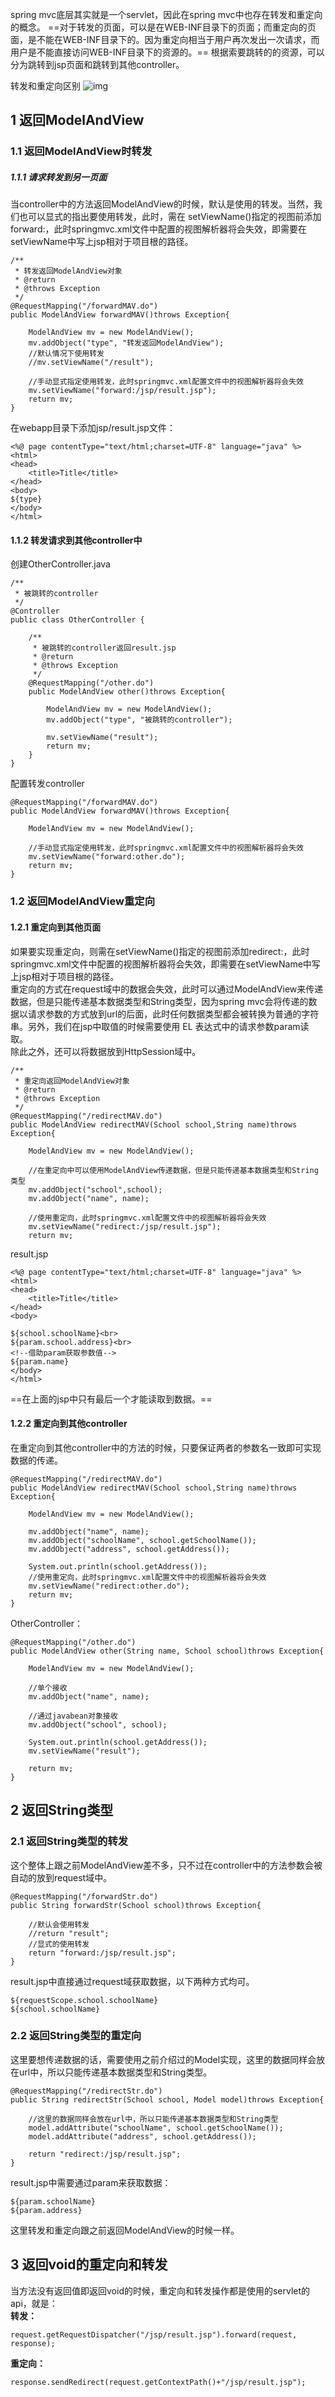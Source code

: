 spring mvc底层其实就是一个servlet，因此在spring mvc中也存在转发和重定向的概念。
==对于转发的页面，可以是在WEB-INF目录下的页面；而重定向的页面，是不能在WEB-INF目录下的。因为重定向相当于用户再次发出一次请求，而用户是不能直接访问WEB-INF目录下的资源的。==
根据索要跳转的的资源，可以分为跳转到jsp页面和跳转到其他controller。

转发和重定向区别
![img](./images/转发与重定向.png)

## 1 返回ModelAndView
### 1.1 返回ModelAndView时转发
##### 1.1.1 请求转发到另一页面

当controller中的方法返回ModelAndView的时候，默认是使用的转发。当然，我们也可以显式的指出要使用转发，此时，需在 setViewName()指定的视图前添加forward:，此时springmvc.xml文件中配置的视图解析器将会失效，即需要在setViewName中写上jsp相对于项目根的路径。  

```
/**
 * 转发返回ModelAndView对象
 * @return
 * @throws Exception
 */
@RequestMapping("/forwardMAV.do")
public ModelAndView forwardMAV()throws Exception{

    ModelAndView mv = new ModelAndView();
    mv.addObject("type", "转发返回ModelAndView");
    //默认情况下使用转发
    //mv.setViewName("/result");

    //手动显式指定使用转发，此时springmvc.xml配置文件中的视图解析器将会失效
    mv.setViewName("forward:/jsp/result.jsp");
    return mv;
}
```
在webapp目录下添加jsp/result.jsp文件：

```
<%@ page contentType="text/html;charset=UTF-8" language="java" %>
<html>
<head>
    <title>Title</title>
</head>
<body>
${type}
</body>
</html>
```

#### 1.1.2 转发请求到其他controller中
创建OtherController.java

```
/**
 * 被跳转的controller
 */
@Controller
public class OtherController {

    /**
     * 被跳转的controller返回result.jsp
     * @return
     * @throws Exception
     */
    @RequestMapping("/other.do")
    public ModelAndView other()throws Exception{

        ModelAndView mv = new ModelAndView();
        mv.addObject("type", "被跳转的controller");

        mv.setViewName("result");
        return mv;
    }
}
```
配置转发controller

```
@RequestMapping("/forwardMAV.do")
public ModelAndView forwardMAV()throws Exception{

    ModelAndView mv = new ModelAndView();

    //手动显式指定使用转发，此时springmvc.xml配置文件中的视图解析器将会失效
    mv.setViewName("forward:other.do");
    return mv;
}
```

### 1.2 返回ModelAndView重定向
#### 1.2.1 重定向到其他页面
  
如果要实现重定向，则需在setViewName()指定的视图前添加redirect:，此时springmvc.xml文件中配置的视图解析器将会失效，即需要在setViewName中写上jsp相对于项目根的路径。  
重定向的方式在request域中的数据会失效，此时可以通过ModelAndView来传递数据，但是只能传递基本数据类型和String类型，因为spring mvc会将传递的数据以请求参数的方式放到url的后面，此时任何数据类型都会被转换为普通的字符串。另外，我们在jsp中取值的时候需要使用 EL 表达式中的请求参数param读取。  
除此之外，还可以将数据放到HttpSession域中。

```
/**
 * 重定向返回ModelAndView对象
 * @return
 * @throws Exception
 */
@RequestMapping("/redirectMAV.do")
public ModelAndView redirectMAV(School school,String name)throws Exception{

    ModelAndView mv = new ModelAndView();

    //在重定向中可以使用ModelAndView传递数据，但是只能传递基本数据类型和String类型
    mv.addObject("school",school);
    mv.addObject("name", name);

    //使用重定向，此时springmvc.xml配置文件中的视图解析器将会失效
    mv.setViewName("redirect:/jsp/result.jsp");
    return mv;
```
result.jsp

```
<%@ page contentType="text/html;charset=UTF-8" language="java" %>
<html>
<head>
    <title>Title</title>
</head>
<body>

${school.schoolName}<br>
${param.school.address}<br>
<!--借助param获取参数值-->
${param.name}
</body>
</html>
```
==在上面的jsp中只有最后一个才能读取到数据。==

#### 1.2.2 重定向到其他controller

在重定向到其他controller中的方法的时候，只要保证两者的参数名一致即可实现数据的传递。

```
@RequestMapping("/redirectMAV.do")
public ModelAndView redirectMAV(School school,String name)throws Exception{

    ModelAndView mv = new ModelAndView();

    mv.addObject("name", name);
    mv.addObject("schoolName", school.getSchoolName());
    mv.addObject("address", school.getAddress());

    System.out.println(school.getAddress());
    //使用重定向，此时springmvc.xml配置文件中的视图解析器将会失效
    mv.setViewName("redirect:other.do");
    return mv;
}
```
OtherController：

```
@RequestMapping("/other.do")
public ModelAndView other(String name, School school)throws Exception{

    ModelAndView mv = new ModelAndView();

    //单个接收
    mv.addObject("name", name);

    //通过javabean对象接收
    mv.addObject("school", school);

    System.out.println(school.getAddress());
    mv.setViewName("result");

    return mv;
}
```
## 2 返回String类型
### 2.1 返回String类型的转发

这个整体上跟之前ModelAndView差不多，只不过在controller中的方法参数会被自动的放到request域中。  


```
@RequestMapping("/forwardStr.do")
public String forwardStr(School school)throws Exception{

    //默认会使用转发
    //return "result";
    //显式的使用转发
    return "forward:/jsp/result.jsp";
}
```
result.jsp中直接通过request域获取数据，以下两种方式均可。


```
${requestScope.school.schoolName}
${school.schoolName}
```
### 2.2 返回String类型的重定向  

这里要想传递数据的话，需要使用之前介绍过的Model实现，这里的数据同样会放在url中，所以只能传递基本数据类型和String类型。  

```
@RequestMapping("/redirectStr.do")
public String redirectStr(School school, Model model)throws Exception{

    //这里的数据同样会放在url中，所以只能传递基本数据类型和String类型
    model.addAttribute("schoolName", school.getSchoolName());
    model.addAttribute("address", school.getAddress());

    return "redirect:/jsp/result.jsp";
}
```
result.jsp中需要通过param来获取数据：

```
${param.schoolName}
${param.address}
```
这里转发和重定向跟之前返回ModelAndView的时候一样。

## 3 返回void的重定向和转发

当方法没有返回值即返回void的时候，重定向和转发操作都是使用的servlet的api，就是：  
**转发：**
```
request.getRequestDispatcher("/jsp/result.jsp").forward(request, response);
```
**重定向：**

```
response.sendRedirect(request.getContextPath()+"/jsp/result.jsp");
```
